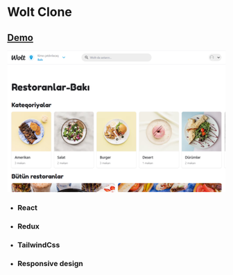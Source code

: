 # Wolt Clone

## [Demo](https://wolt-clone.netlify.app/)
![](https://github.com/ceyhunresulov/wolt/blob/master/src/images/wolt.png)


* ### React
* ### Redux
* ### TailwindCss
* ### Responsive design
